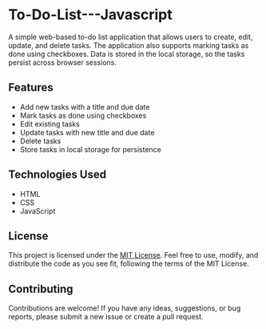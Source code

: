 # To-Do-List---Javascript

A simple web-based to-do list application that allows users to create, edit, update, and delete tasks. The application also supports marking tasks as done using checkboxes. Data is stored in the local storage, so the tasks persist across browser sessions.

## Features

- Add new tasks with a title and due date
- Mark tasks as done using checkboxes
- Edit existing tasks
- Update tasks with new title and due date
- Delete tasks
- Store tasks in local storage for persistence

## Technologies Used

- HTML
- CSS
- JavaScript

## License

This project is licensed under the [MIT License](https://opensource.org/licenses/MIT). Feel free to use, modify, and distribute the code as you see fit, following the terms of the MIT License.

## Contributing

Contributions are welcome! If you have any ideas, suggestions, or bug reports, please submit a new issue or create a pull request.
